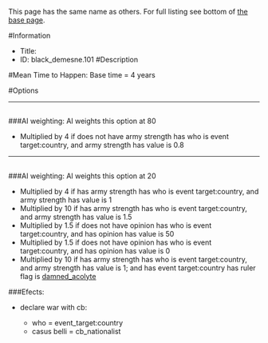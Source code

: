 This page has the same name as others. For full listing see bottom of [the base page](.md).

#Information
 - Title: 
 - ID: black_demesne.101
#Description

#Mean Time to Happen:
Base time = 4 years

#Options

___
##

###AI weighting:
AI weights this option at 80
 - Multiplied by 4 if does not have army strength has who is event target:country, and army strength has value is 0.8


___
##

###AI weighting:
AI weights this option at 20
 - Multiplied by 4 if has army strength has who is event target:country, and army strength has value is 1
 - Multiplied by 10 if has army strength has who is event target:country, and army strength has value is 1.5
 - Multiplied by 1.5 if does not have opinion has who is event target:country, and has opinion has value is 50
 - Multiplied by 1.5 if does not have opinion has who is event target:country, and has opinion has value is 0
 - Multiplied by 10 if has army strength has who is event target:country, and army strength has value is 1; and  has event target:country has ruler flag is [damned_acolyte](../flags/damned_acolyte.md)


###Efects:<ul><li>declare war with cb:</li><ul><li>who = event_target:country</li><li>casus belli = cb_nationalist</li></ul></ul>
